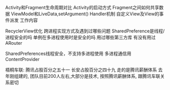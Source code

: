 Activity和Fragment生命周期对比
Activity的启动方式
Fragment之间如何共享数据 ViewModel和LiveData,setArgument()
Handler机制
自定义View及View的事件派发
工作内容

RecyclerView优化
跨进程实现方式及遇到过哪些问题
SharedPreference是线程/进程安全的吗
单例在多进程使用时是安全的吗
用过哪些第三方库
有没有用过ARouter





SharedPreferences线程安全，不支持多进程使用
多进程通信用ContentProvider





梧桐车联:
腾讯占股百分之五十一
长安占股百分之四十九
走的是腾讯薪酬体系
去年刚组建的, 团队目前200人左右,大部分是技术, 按照腾讯薪酬体系, 跟腾讯车联关系密切

